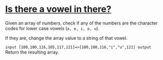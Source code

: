 # [Is there a vowel in there?](https://www.codewars.com/kata/is-there-a-vowel-in-there "https://www.codewars.com/kata/57cff961eca260b71900008f")

Given an array of numbers, check if any of the numbers are the character codes for lower case vowels (`a, e, i, o, u`).

If they are, change the array value to a string of that vowel.

`input [100,100,116,105,117,121]=>[100,100,116,"i","u",121] output`
Return the resulting array.
